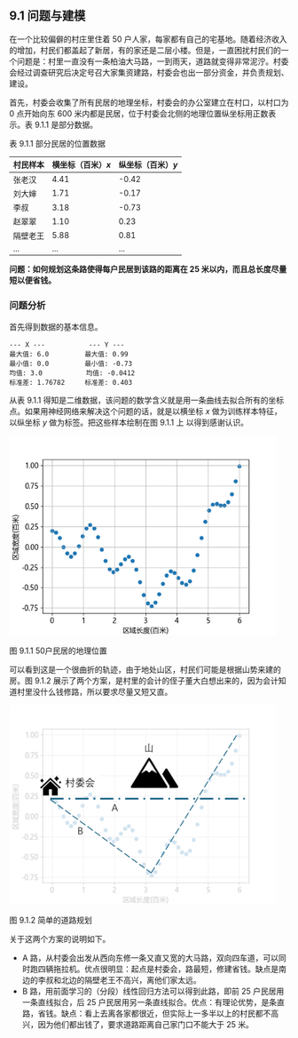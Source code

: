 
## 9.1 问题与建模

在一个比较偏僻的村庄里住着 50 户人家，每家都有自己的宅基地。随着经济收入的增加，村民们都盖起了新居，有的家还是二层小楼。但是，一直困扰村民们的一个问题是：村里一直没有一条柏油大马路，一到雨天，道路就变得非常泥泞。村委会经过调查研究后决定号召大家集资建路，村委会也出一部分资金，并负责规划、建设。

首先，村委会收集了所有民居的地理坐标，村委会的办公室建立在村口，以村口为 0 点开始向东 600 米内都是民居，位于村委会北侧的地理位置纵坐标用正数表示。表 9.1.1 是部分数据。

表 9.1.1 部分民居的位置数据

|村民样本|横坐标（百米）$x$|纵坐标（百米）$y$|
|-|-|-|
|张老汉|4.41 |-0.42 |
|刘大婶|1.71 | -0.17 |
|李叔|3.18 | -0.73 |
|赵翠翠|1.10 | 0.23 |
|隔壁老王|5.88 |0.81 |
|...|...|...|

**问题：如何规划这条路使得每户民居到该路的距离在 25 米以内，而且总长度尽量短以便省钱。**


### 问题分析

首先得到数据的基本信息。
```
--- X ---           --- Y ---
最大值: 6.0         最大值: 0.99
最小值: 0.0         最小值: -0.73
均值: 3.0           均值: -0.0412
标准差: 1.76782     标准差: 0.403
```
从表 9.1.1 得知是二维数据，该问题的数学含义就是用一条曲线去拟合所有的坐标点。如果用神经网络来解决这个问题的话，就是以横坐标 $x$ 做为训练样本特征，以纵坐标 $y$ 做为标签。把这些样本绘制在图 9.1.1 上 以得到感谢认识。

<img src="./img/data.png" width=480 />

图 9.1.1 50户民居的地理位置

可以看到这是一个很曲折的轨迹，由于地处山区，村民们可能是根据山势来建的房。图 9.1.2 展示了两个方案，是村里的会计的侄子董大白想出来的，因为会计知道村里没什么钱修路，所以要求尽量又短又直。

<img src="./img/data2.png" width=480 />

图 9.1.2 简单的道路规划

关于这两个方案的说明如下。

- A 路，从村委会出发从西向东修一条又直又宽的大马路，双向四车道，可以同时跑四辆拖拉机。优点很明显：起点是村委会，路最短，修建省钱。缺点是南边的李叔和北边的隔壁老王不高兴，离他们家太远。
- B 路，用前面学习的（分段）线性回归方法可以得到此路，即前 25 户民居用一条直线拟合，后 25 户民居用另一条直线拟合。优点：有理论优势，是条直路，省钱。缺点：看上去离各家都很近，但实际上一多半以上的村民都不高兴，因为他们都出钱了，要求道路距离自己家门口不能大于 25 米。
